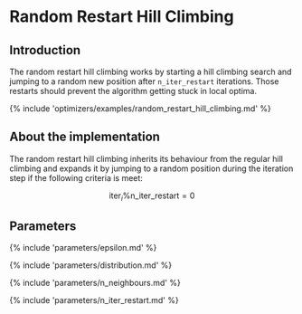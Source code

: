 # Random Restart Hill Climbing


## Introduction

The random restart hill climbing works by starting a hill climbing search and jumping to a random 
new position after `n_iter_restart` iterations. Those restarts should prevent the algorithm getting stuck in local optima.

{% include 'optimizers/examples/random_restart_hill_climbing.md' %}


## About the implementation

The random restart hill climbing inherits its behaviour from the regular hill climbing and 
expands it by jumping to a random position during the iteration step if the following criteria is meet:

$$
\text{iter}_i  \mathrm{\%}  \text{n_iter_restart} = 0
$$



## Parameters

{% include 'parameters/epsilon.md' %}

{% include 'parameters/distribution.md' %}

{% include 'parameters/n_neighbours.md' %}

{% include 'parameters/n_iter_restart.md' %}

